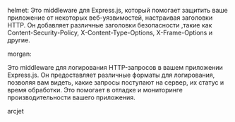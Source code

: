 helmet: Это middleware для Express.js, который помогает защитить ваше приложение от некоторых веб-уязвимостей, 
настраивая заголовки HTTP. Он добавляет различные заголовки безопасности
,такие как Content-Security-Policy, X-Content-Type-Options, X-Frame-Options и другие. 

morgan:

Это middleware для логирования HTTP-запросов в вашем приложении Express.js.
Он предоставляет различные форматы для логирования, позволяя вам видеть, 
какие запросы поступают на сервер, их статус и время обработки.
Это помогает в отладке и мониторинге производительности вашего приложения.

arcjet